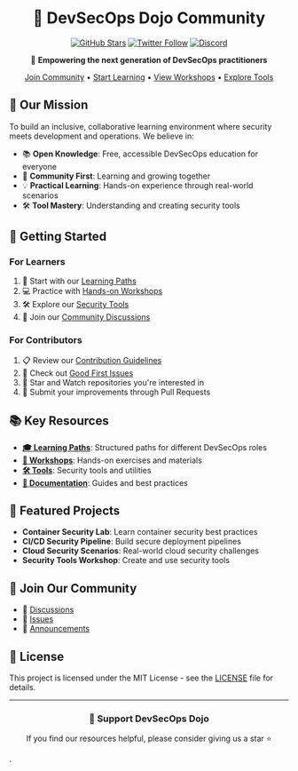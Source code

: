 <div align="center">

# 🥷 DevSecOps Dojo Community

[![GitHub Stars](https://img.shields.io/github/stars/devsecopsdojo-community/devsecopsdojo-community?style=social)](https://github.com/devsecopsdojo-community/devsecopsdojo-community)
[![Twitter Follow](https://img.shields.io/twitter/follow/DevSecOpsDojo?style=social)](https://twitter.com/DevSecOpsDojo)
[![Discord](https://img.shields.io/discord/1234567890?color=7289da&label=Discord&logo=discord&logoColor=white)](https://discord.gg/devsecopsdojo)

🔐 **Empowering the next generation of DevSecOps practitioners**

[Join Community](https://github.com/devsecopsdojo-community) • [Start Learning](https://github.com/devsecopsdojo-community/learning-paths) • [View Workshops](https://github.com/devsecopsdojo-community/workshops) • [Explore Tools](https://github.com/devsecopsdojo-community/tools)

</div>

## 🎯 Our Mission

To build an inclusive, collaborative learning environment where security meets development and operations. We believe in:

- 📚 **Open Knowledge**: Free, accessible DevSecOps education for everyone
- 🤝 **Community First**: Learning and growing together
- 💡 **Practical Learning**: Hands-on experience through real-world scenarios
- 🛠️ **Tool Mastery**: Understanding and creating security tools

## 🚀 Getting Started

### For Learners

1. 📖 Start with our [Learning Paths](https://github.com/devsecopsdojo-community/learning-paths)
2. 💻 Practice with [Hands-on Workshops](https://github.com/devsecopsdojo-community/workshops)
3. 🛠️ Explore our [Security Tools](https://github.com/devsecopsdojo-community/tools)
4. 🤝 Join our [Community Discussions](https://github.com/orgs/devsecopsdojo-community/discussions)

### For Contributors

1. 📋 Review our [Contribution Guidelines](./CONTRIBUTING.md)
2. 🎯 Check out [Good First Issues](https://github.com/devsecopsdojo-community/devsecopsdojo-community/labels/good%20first%20issue)
3. 🌟 Star and Watch repositories you're interested in
4. 🔧 Submit your improvements through Pull Requests

## 📚 Key Resources

- [**🎓 Learning Paths**](https://github.com/devsecopsdojo-community/learning-paths): Structured paths for different DevSecOps roles
- [**🔨 Workshops**](https://github.com/devsecopsdojo-community/workshops): Hands-on exercises and materials
- [**🛠️ Tools**](https://github.com/devsecopsdojo-community/tools): Security tools and utilities
- [**📖 Documentation**](https://github.com/devsecopsdojo-community/documentation): Guides and best practices

## 🌟 Featured Projects

- **Container Security Lab**: Learn container security best practices
- **CI/CD Security Pipeline**: Build secure deployment pipelines
- **Cloud Security Scenarios**: Real-world cloud security challenges
- **Security Tools Workshop**: Create and use security tools

## 🤝 Join Our Community

- 💬 [Discussions](https://github.com/orgs/devsecopsdojo-community/discussions)
- 🎯 [Issues](https://github.com/devsecopsdojo-community/devsecopsdojo-community/issues)
- 📣 [Announcements](https://github.com/devsecopsdojo-community/devsecopsdojo-community/discussions/categories/announcements)

## 📜 License

This project is licensed under the MIT License - see the [LICENSE](./LICENSE) file for details.

---

<div align="center">

### 🌟 Support DevSecOps Dojo

If you find our resources helpful, please consider giving us a star ⭐

</div>.
